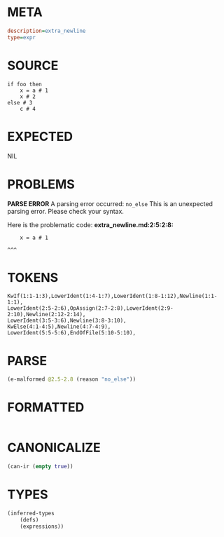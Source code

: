 # META
~~~ini
description=extra_newline
type=expr
~~~
# SOURCE
~~~roc
if foo then
    x = a # 1
    x # 2
else # 3
    c # 4
~~~
# EXPECTED
NIL
# PROBLEMS
**PARSE ERROR**
A parsing error occurred: `no_else`
This is an unexpected parsing error. Please check your syntax.

Here is the problematic code:
**extra_newline.md:2:5:2:8:**
```roc
    x = a # 1
```
    ^^^


# TOKENS
~~~zig
KwIf(1:1-1:3),LowerIdent(1:4-1:7),LowerIdent(1:8-1:12),Newline(1:1-1:1),
LowerIdent(2:5-2:6),OpAssign(2:7-2:8),LowerIdent(2:9-2:10),Newline(2:12-2:14),
LowerIdent(3:5-3:6),Newline(3:8-3:10),
KwElse(4:1-4:5),Newline(4:7-4:9),
LowerIdent(5:5-5:6),EndOfFile(5:10-5:10),
~~~
# PARSE
~~~clojure
(e-malformed @2.5-2.8 (reason "no_else"))
~~~
# FORMATTED
~~~roc

~~~
# CANONICALIZE
~~~clojure
(can-ir (empty true))
~~~
# TYPES
~~~clojure
(inferred-types
	(defs)
	(expressions))
~~~
